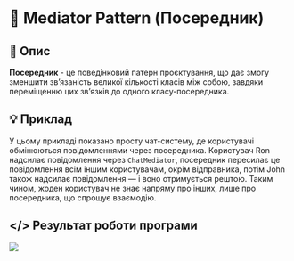 ﻿# 🔗 Mediator Pattern (Посередник)
## 💬 Опис
**Посередник** - це поведінковий патерн проєктування, що дає змогу зменшити зв’язаність великої кількості класів між собою, завдяки переміщенню цих зв’язків до одного класу-посередника.
## 💡 Приклад
У цьому прикладі показано просту чат-систему, де користувачі обмінюються повідомленнями через посередника.
Користувач Ron надсилає повідомлення через ```ChatMediator```, посередник пересилає це повідомлення всім іншим користувачам, окрім відправника, потім John також надсилає повідомлення — і воно отримується рештою. Таким чином, жоден користувач не знає напряму про інших, лише про посередника, що спрощує взаємодію.
## </> Результат роботи програми
![](https://github.com/user-attachments/assets/357a73f4-998d-4ff5-b1de-434934de76f7)
